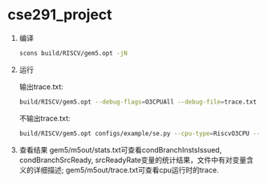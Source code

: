 # cse291_project

1. 编译

   ```bash
   scons build/RISCV/gem5.opt -jN
   ```

2. 运行 

   输出trace.txt: 

   ```bash
   build/RISCV/gem5.opt --debug-flags=O3CPUAll --debug-file=trace.txt configs/example/se.py --cpu-type=RiscvO3CPU --caches --l2cache -c ../test_program/xxx > ../log/yyy (输出信息有点多，因此先把结果输出到文件中)
   ```

      不输出trace.txt:

   ```bash
   build/RISCV/gem5.opt configs/example/se.py --cpu-type=RiscvO3CPU --caches --l2cache -c ../test_program/xxx > ../log/yyy
   ```

3. 查看结果 
   gem5/m5out/stats.txt可查看condBranchInstsIssued, condBranchSrcReady, srcReadyRate变量的统计结果，文件中有对变量含义的详细描述;
   gem5/m5out/trace.txt可查看cpu运行时的trace.
